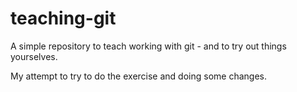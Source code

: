 # teaching-git
A simple repository to teach working with git - and to try out things yourselves.

My attempt to try to do the exercise and doing some changes.
